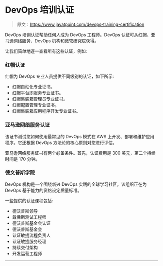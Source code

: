 # DevOps 培训认证

> 原文：<https://www.javatpoint.com/devops-training-certification>

DevOps 培训认证帮助任何人成为 DevOps 工程师。DevOps 认证可从红帽、亚马逊网络服务、DevOps 机构和微软研究院获得。

让我们简单地逐一查看所有这些认证，例如:

### 红帽认证

红帽为 DevOps 专业人员提供不同级别的认证，如下所示:

*   红帽自动化专业证书。
*   红帽平台即服务专业证书。
*   红帽集装箱管理员专业证书。
*   红帽配置管理专业证书。
*   红帽集装箱应用程序开发专业证书。

### 亚马逊网络服务认证

该证书测试您如何使用最常见的 DevOps 模式在 AWS 上开发、部署和维护应用程序。它还根据 DevOps 方法论的核心原则对您进行评估。

亚马逊网络服务证书有两个必备条件。首先，认证费用是 300 美元，第二个持续时间是 170 分钟。

### 德文普斯学院

DevOps 机构是一个围绕新兴 DevOps 实践的全球学习社区。该组织正在为 DevOps 基于能力的资格设定质量标准。

一些提供的认证课程包括:

*   德沃普斯领导
*   戴佛斯测试工程师
*   德沃普斯基金会认证
*   德沃普斯基金会
*   认证敏捷流程负责人
*   认证敏捷服务经理
*   持续交付架构
*   开发运营工程师

* * *